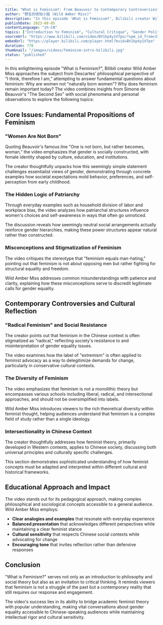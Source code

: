 ```yaml
---
title: "What is Feminism?: From Beauvoir to Contemporary Controversies"
author: "野生的琥珀小姐 (Wild Amber Miss)"
description: "In this episode 'What is Feminism?', Bilibili creator Wild Amber Miss traces the development of feminism in an accessible way, starting from Simone de Beauvoir's philosophical thought to explore core feminist issues, social misunderstandings, and contemporary controversies. The video combines book reviews, cultural critique, and personal reflection, representing one of the key introductory feminist content pieces in the Chinese context."
publishDate: 2023-08-05
contentLanguage: "zh-CN"
topics: ["Introduction to Feminism", "Cultural Critique", "Gender Politics", "Patriarchy Critique"]
sourceUrl: "https://www.bilibili.com/video/BV1kp4y1V7po/?spm_id_from=333.337.search-card.all.click"
embedUrl: "https://player.bilibili.com/player.html?bvid=BV1kp4y1V7po"
duration: 778
thumbnail: "/images/videos/feminism-intro-bilibili.jpg"
status: "published"
---
```


In this enlightening episode "What is Feminism?", Bilibili creator Wild Amber Miss approaches the subject from Descartes' philosophical perspective of "I think, therefore I am," attempting to answer fundamental questions about feminism: Why are women not "naturally born women"? Why does feminism remain important today? The video combines insights from Simone de Beauvoir's "The Second Sex" with social phenomena and personal observations to explore the following topics:

## Core Issues: Fundamental Propositions of Feminism

### "Women Are Not Born"

Quoting Beauvoir's famous line "One is not born, but rather becomes, woman," the video emphasizes that gender is socially constructed, with female identity shaped by culture, education, and institutions.

The creator thoughtfully unpacks how this seemingly simple statement challenges essentialist views of gender, demonstrating through concrete examples how societal expectations mold behavior, preferences, and self-perception from early childhood.

### The Hidden Logic of Patriarchy

Through everyday examples such as household division of labor and workplace bias, the video analyzes how patriarchal structures influence women's choices and self-awareness in ways that often go unnoticed.

The discussion reveals how seemingly neutral social arrangements actually reinforce gender hierarchies, making these power structures appear natural rather than constructed.

### Misconceptions and Stigmatization of Feminism

The video critiques the stereotype that "feminism equals man-hating," pointing out that feminism is not about opposing men but rather fighting for structural equality and freedom.

Wild Amber Miss addresses common misunderstandings with patience and clarity, explaining how these misconceptions serve to discredit legitimate calls for gender equality.

## Contemporary Controversies and Cultural Reflection

### "Radical Feminism" and Social Resistance

The creator points out that feminism in the Chinese context is often stigmatized as "radical," reflecting society's resistance to and misinterpretation of gender equality issues.

The video examines how the label of "extremism" is often applied to feminist advocacy as a way to delegitimize demands for change, particularly in conservative cultural contexts.

### The Diversity of Feminism

The video emphasizes that feminism is not a monolithic theory but encompasses various schools including liberal, radical, and intersectional approaches, and should not be oversimplified into labels.

Wild Amber Miss introduces viewers to the rich theoretical diversity within feminist thought, helping audiences understand that feminism is a complex field of study rather than a single ideology.

### Intersectionality in Chinese Context

The creator thoughtfully addresses how feminist theory, primarily developed in Western contexts, applies to Chinese society, discussing both universal principles and culturally specific challenges.

This section demonstrates sophisticated understanding of how feminist concepts must be adapted and interpreted within different cultural and historical frameworks.

## Educational Approach and Impact

The video stands out for its pedagogical approach, making complex philosophical and sociological concepts accessible to a general audience. Wild Amber Miss employs:

- **Clear analogies and examples** that resonate with everyday experience
- **Balanced presentation** that acknowledges different perspectives while maintaining a clear feminist stance
- **Cultural sensitivity** that respects Chinese social contexts while advocating for change
- **Encouraging tone** that invites reflection rather than defensive responses

## Conclusion

"What is Feminism?" serves not only as an introduction to philosophy and social theory but also as an invitation to critical thinking. It reminds viewers that feminism is not a struggle of the past but a contemporary reality that still requires our response and engagement.

The video's success lies in its ability to bridge academic feminist theory with popular understanding, making vital conversations about gender equality accessible to Chinese-speaking audiences while maintaining intellectual rigor and cultural sensitivity.
